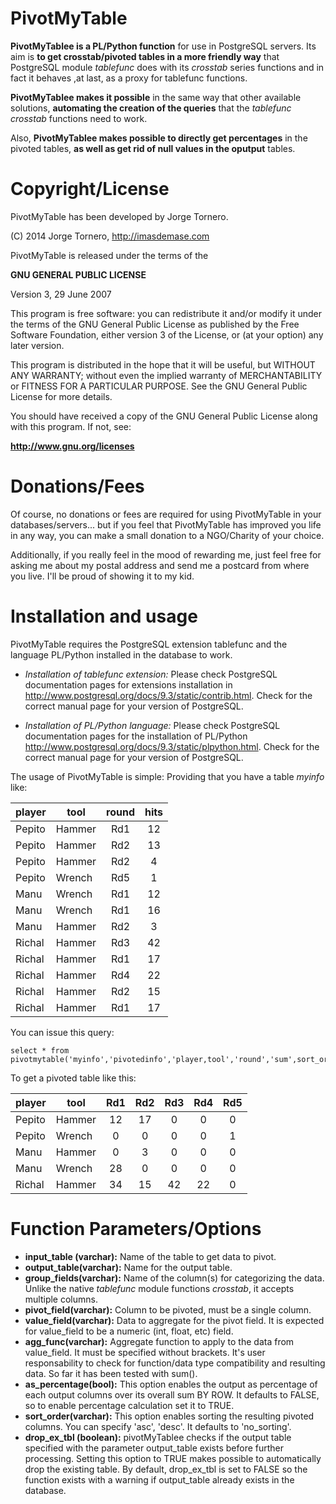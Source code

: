 PivotMyTable
============

**PivotMyTablee is a PL/Python function** for use in PostgreSQL servers. Its aim is **to get crosstab/pivoted tables in a more friendly way** that PostgreSQL module *tablefunc* does with its *crosstab* series functions and in fact it behaves ,at last, as a proxy for tablefunc functions.

**PivotMyTablee makes it possible** in the same way that other available solutions, **automating the creation of the queries** that the *tablefunc* *crosstab* functions need to work.

Also, **PivotMyTablee makes possible to directly get percentages** in the pivoted tables, **as well as get rid of null values in the oputput** tables.

Copyright/License
=================

PivotMyTable has been developed by Jorge Tornero.

(C) 2014 Jorge Tornero, http://imasdemase.com

PivotMyTable is released under the terms of the

**GNU GENERAL PUBLIC LICENSE**

Version 3, 29 June 2007

This program is free software: you can redistribute it and/or modify it under the terms of the GNU General Public License as published by the Free Software Foundation, either version 3 of the License, or (at your option) any later version.

This program is distributed in the hope that it will be useful, but WITHOUT ANY WARRANTY; without even the implied warranty of MERCHANTABILITY or FITNESS FOR A PARTICULAR PURPOSE. See the GNU General Public License for more details.

You should have received a copy of the GNU General Public License along with this program. If not, see:

**http://www.gnu.org/licenses**

Donations/Fees
==============

Of course, no donations or fees are required for using PivotMyTable in your databases/servers... but if you feel that PivotMyTable has improved you life in any way, you can make a small donation to a NGO/Charity of your choice.

Additionally, if you really feel in the mood of rewarding me, just feel free for asking me about my postal address and send me a postcard from where you live. I'll be proud of showing it to my kid. 


Installation and usage
======================

PivotMyTable requires the PostgreSQL extension tablefunc and the language PL/Python installed in the database to work.

- *Installation of tablefunc extension:* Please check PostgreSQL documentation pages for extensions installation in <a href="http://www.postgresql.org/docs/9.3/static/contrib.html" target="_blank">http://www.postgresql.org/docs/9.3/static/contrib.html</a>. Check for the correct manual page for your version of PostgreSQL.

- *Installation of PL/Python language:* Please check PostgreSQL documentation pages for the installation of PL/Python <a href="http://www.postgresql.org/docs/9.0/static/plpython.html" target="_blank">http://www.postgresql.org/docs/9.3/static/plpython.html</a>. Check for the correct manual page for your version of PostgreSQL.
        

The usage of PivotMyTable is simple: Providing that you have a table *myinfo* like:



|player|tool|round|hits|
|------|----|:-----:|:----:|
|Pepito|Hammer|Rd1|12|
|Pepito|Hammer|Rd2|13|
|Pepito|Hammer|Rd2|4|
|Pepito|Wrench|Rd5|1|
|Manu|Wrench|Rd1|12|
|Manu|Wrench|Rd1|16|
|Manu|Hammer|Rd2|3|
|Richal|Hammer|Rd3|42|
|Richal|Hammer|Rd1|17|
|Richal|Hammer|Rd4|22|
|Richal|Hammer|Rd2|15|
|Richal|Hammer|Rd1|17|

You can issue this query:

<pre><code>select * from pivotmytable('myinfo','pivotedinfo','player,tool','round','sum',sort_order:='asc');</code></pre>

To get a pivoted table like this:

|player|tool|Rd1|Rd2|Rd3|Rd4|Rd5|
|------|----|:---:|:---:|:---:|:---:|:---:|
|Pepito|Hammer|12|17|0|0|0|
|Pepito|Wrench|0|0|0|0|1|
|Manu|Hammer|0|3|0|0|0|
|Manu|Wrench|28|0|0|0|0|
|Richal|Hammer|34|15|42|22|0|


Function Parameters/Options
===========================

- **input_table (varchar):**
    Name of the table to get data to pivot.
- **output_table(varchar):**
    Name for the output table.
- **group_fields(varchar):**
    Name of the column(s) for categorizing the data. Unlike the native *tablefunc* module functions *crosstab*, it accepts multiple columns.
- **pivot_field(varchar):** 
    Column to be pivoted, must be a single column.
- **value_field(varchar):**
Data to aggregate for the pivot field. It is expected for value_field to be a numeric (int, float, etc) field.
- **agg_func(varchar):**
Aggregate function to apply to the data from value_field. It  must be specified without brackets. It's user responsability to check for function/data type compatibility and resulting data. So far it has been tested with sum().
- **as_percentage(bool):**
This option enables the output as percentage of each output columns over its overall sum BY ROW. It defaults to FALSE, so to enable percentage calculation set it to TRUE.
- **sort_order(varchar):**
This option enables sorting the resulting pivoted columns. You can specify 'asc', 'desc'. It defaults to 'no_sorting'.
- **drop_ex_tbl (boolean):**
pivotMyTablee checks if the output table specified with the parameter output_table exists before further processing. Setting this option to TRUE makes possible to automatically drop the existing table. By default, drop_ex_tbl is set to FALSE so the function exists with a warning if output_table already exists in the database.


